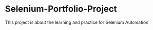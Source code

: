 # Selenium-Portfolio-Project
This project is about the learning and practice for Selenium Automation
